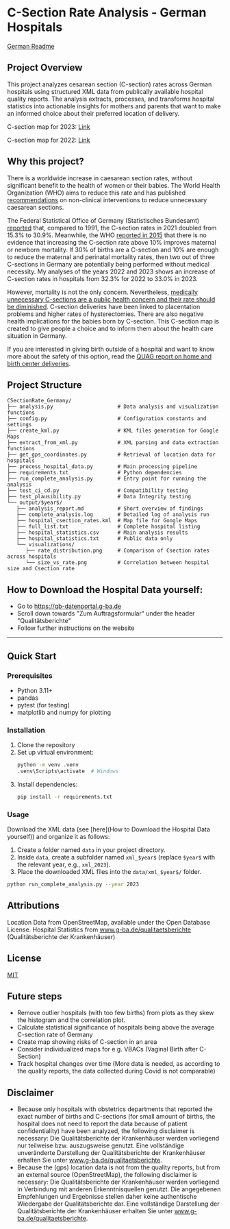# C-Section Rate Analysis - German Hospitals

[German Readme](README.de.md)

## Project Overview

This project analyzes cesarean section (C-section) rates across German hospitals using structured XML data from publically available hospital quality reports. The analysis extracts, processes, and transforms hospital statistics into actionable insights for mothers and parents that want to make an informed choice about their preferred location of delivery.

C-section map for 2023: [Link](https://www.google.com/maps/d/u/0/edit?mid=1WXZwVSqyD3cogWQ6pkaoDNaeN_GhZN4&usp=sharing)

C-section map for 2022: [Link](https://www.google.com/maps/d/u/0/edit?mid=1DFZHtyN63QHYThzrG3YtIJKUQQH8U24&usp=sharing)


## Why this project?
There is a worldwide increase in caesarean section rates, without significant benefit to the health of women or their babies. The World Health Organization (WHO) aims to reduce this rate and has published [recommendations](https://www.who.int/publications/i/item/9789241550338) on non-clinical interventions to reduce unnecessary caesarean sections.

The Federal Statistical Office of Germany (Statistisches Bundesamt) [reported](https://www.destatis.de/DE/Presse/Pressemitteilungen/2023/02/PD23_N009_231.html) that, compared to 1991, the C-section rates in 2021 doubled from 15.3% to 30.9%. Meanwhile, the WHO [reported in 2015](https://www.who.int/publications/i/item/WHO-RHR-15.02) that there is no evidence that increasing the C-section rate above 10% improves maternal or newborn mortality. 
If 30% of births are a C-section and 10% are enough to reduce the maternal and perinatal mortality rates, then two out of three C-sections in Germany are potentially being performed without medical necessity. My analyses of the years 2022 and 2023 shows an increase of C-section rates in hospitals from 32.3% for 2022 to 33.0% in 2023.

However, mortality is not the only concern.
Nevertheless, [medically unnecessary C-sections are a public health concern and their rate should be diminished](https://onlinelibrary.wiley.com/doi/full/10.1002/hsr2.1274). 
C-section deliveries have been linked to placentation problems and higher rates of hysterectomies. There are also negative health implications for the babies born by C-section. This C-section map is created to give people a choice and to inform them about the health care situation in Germany.

If you are interested in giving birth outside of a hospital and want to know more about the safety of this option, read the [QUAG report on home and birth center deliveries](https://www.quag.de/downloads/Quag-Zu_Hause_und_im_Geburtshaus.pdf).

## Project Structure

```
CSectionRate_Germany/
├── analysis.py                     # Data analysis and visualization functions
├── config.py                       # Configuration constants and settings
├── create_kml.py                   # KML files generation for Google Maps
├── extract_from_xml.py             # XML parsing and data extraction functions
├── get_gps_coordinates.py          # Retrieval of location data for hospitals
├── process_hospital_data.py        # Main processing pipeline
├── requirements.txt                # Python dependencies
├── run_complete_analysis.py        # Entry point for running the analysis
├── test_ci_cd.py                   # Compatibility testing
├── test_plausibility.py            # Data Integrity testing
└── output/$year$/
   ├── analysis_report.md           # Short overview of findings
   ├── complete_analysis.log        # Detailed log of analysis run
   ├── hospital_csection_rates.kml  # Map file for Google Maps
   ├── full_list.txt                # Complete hospital listing
   ├── hospital_statistics.csv      # Main analysis results
   ├── hospital_statistics.txt      # Public data only
   └── visualizations/
      ├── rate_distribution.png     # Comparison of Csection rates across hospitals
      └── size_vs_rate.png          # Correlation between hospital size and Csection rate
```

## How to Download the Hospital Data yourself:
- Go to https://qb-datenportal.g-ba.de
- Scroll down towards "Zum Auftragsformular" under the header "Qualitätsberichte"
- Follow further instructions on the website
---

## Quick Start

### Prerequisites
- Python 3.11+
- pandas
- pytest (for testing)
- matplotlib and numpy for plotting

### Installation
1. Clone the repository
2. Set up virtual environment:
   ```bash
   python -m venv .venv
   .venv\Scripts\activate  # Windows
   ```
3. Install dependencies:
   ```bash
   pip install -r requirements.txt
   ```

### Usage
Download the XML data (see [here](How to Download the Hospital Data yourself)) and organize it as follows:
1. Create a folder named `data` in your project directory.
2. Inside `data`, create a subfolder named `xml_$year$` (replace `$year$` with the relevant year, e.g., `xml_2023`).
3. Place the downloaded XML files into the `data/xml_$year$/` folder.

```bash
python run_complete_analysis.py --year 2023
```

## Attributions
Location Data from OpenStreetMap, available under the Open Database License. 
Hospital Statistics from www.g-ba.de/qualitaetsberichte (Qualitätsberichte der Krankenhäuser)

## License
[MIT](LICENSE)

## Future steps
- Remove outlier hospitals (with too few births) from plots as they skew the histogram and the correlation plot.
- Calculate statistical significance of hospitals being above the average C-section rate of Germany
- Create map showing risks of C-section in an area
- Consider individualized maps for e.g. VBACs (Vaginal Birth after C-Section)
- Track hospital changes over time (More data is needed, as according to the quality reports, the data collected during Covid is not comparable)

## Disclaimer
- Because only hospitals with obstetrics departments that reported the exact number of births and C-sections (for small amount of births, the hospital does not need to report the data because of patient confidentiality) have been analyzed, the following disclaimer is necessary:
Die Qualitätsberichte der Krankenhäuser werden vorliegend nur teilweise bzw. auszugsweise genutzt. Eine vollständige unveränderte Darstellung der Qualitätsberichte der Krankenhäuser erhalten Sie unter www.g-ba.de/qualitaetsberichte.
- Because the (gps) location data is not from the quality reports, but from an external source (OpenStreetMap), the following disclaimer is necessary:
Die Qualitätsberichte der Krankenhäuser werden vorliegend in Verbindung mit anderen Erkenntnisquellen genutzt. Die angegebenen Empfehlungen und Ergebnisse stellen daher keine authentische Wiedergabe der Qualitätsberichte dar. Eine vollständige Darstellung der Qualitätsberichte der Krankenhäuser erhalten Sie unter www.g-ba.de/qualitaetsberichte.
